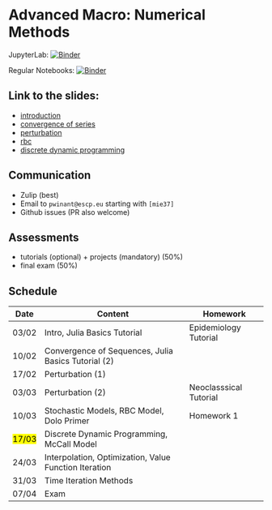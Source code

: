 # Advanced Macro: Numerical Methods

JupyterLab: 
[![Binder](https://mybinder.org/badge_logo.svg)](https://mybinder.org/v2/gh/albop/mie37.git/master?urlpath=lab)

Regular Notebooks:
[![Binder](https://mybinder.org/badge_logo.svg)](https://mybinder.org/v2/gh/albop/mie37.git/master)

## Link to the slides:

- [introduction](http://www.mosphere.fr/mie37/slides/index.html)
- [convergence of series](http://www.mosphere.fr/mie37/slides/convergence.html)
- [perturbation](http://www.mosphere.fr/mie37/slides/perturbation.html)
- [rbc](http://www.mosphere.fr/mie37/slides/rbc.html)
- [discrete dynamic programming](http://www.mosphere.fr/mie37/slides/ddp.html)


## Communication

- Zulip (best)
- Email to `pwinant@escp.eu` starting with `[mie37]`
- Github issues (PR also welcome)

## Assessments

- tutorials (optional) + projects (mandatory) (50%)
- final exam (50%)

## Schedule

| Date  | Content                                                | Homework                  |
| ----- | -----------------------------------------------------  | ------------------------- |
| 03/02 | Intro, Julia Basics Tutorial                           | Epidemiology Tutorial     |
| 10/02 | Convergence of Sequences, Julia Basics Tutorial (2)    |                           |
| 17/02 | Perturbation (1)                                       |                           |
| 03/03 | Perturbation (2)                                       | Neoclasssical Tutorial    |
| 10/03 | Stochastic Models, RBC Model, Dolo Primer | Homework 1                |
| <mark>17/03</mark> | Discrete Dynamic Programming, McCall Model             |                           |
| 24/03 | Interpolation, Optimization, Value Function Iteration  |                           |
| 31/03 | Time Iteration Methods                                 |                           |
| 07/04 | Exam                                                   |                           |
